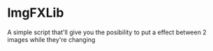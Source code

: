 # ImgFXLib
A simple script that'll give you the posibility to put a effect between 2 images while they're changing
